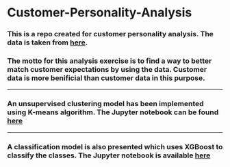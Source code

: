 # Customer-Personality-Analysis
### This is a repo created for customer personality analysis. The data is taken from [here](https://www.kaggle.com/imakash3011/customer-personality-analysis).
### The motto for this analysis exercise is to find a way to better match customer expectations by using the data. Customer data is more benificial than customer data in this purpose.
---
### An unsupervised clustering model has been implemented using K-means algorithm. The Jupyter notebook can be found [here](https://github.com/ShivamThakur04/Customer-Personality-Analysis/blob/main/WebPurchaseAnalysis.ipynb)
---
### A classification model is also presented which uses XGBoost to classify the classes. The Jupyter notebook is available [here](https://github.com/ShivamThakur04/Customer-Personality-Analysis/blob/main/ClassificationModel_XGB.ipynb)
